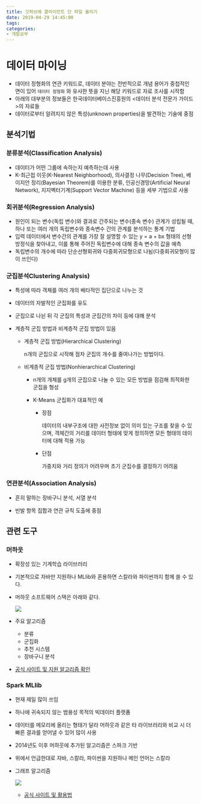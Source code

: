 ```yaml
---
title: 깃허브에 클라이언트 단 파일 올리기
date: 2019-04-29 14:45:00
tags:
categories:
- 개발공부
---
```


# 데이터 마이닝

- 데이터 정형화의 연관 키워드로, 데이터 분야는 전반적으로 개념 용어가 중첩적인 면이 있어 `데이터 정형화` 와 유사한 뜻을 지닌 해당 키워드로 자료 조사를 시작함
- 아래의 대부분의 정보들은 한국데이터베이스진흥원의 <데이터 분석 전문가 가이드>의 자료들
- 데이터로부터 알려지지 않은 특성(unknown properties)을 발견하는 기술에 중점

## 분석기법

### 분류분석(Classification Analysis)

- 데이터가 어떤 그룹에 속하는지 예측하는데 사용
- K-최근접 이웃(K-Nearest Neighborhood), 의사결정 나무(Decision Tree), 베이지안 정리(Bayesian Theorem)를 이용한 분류, 인공신경망(Artificial Neural Network), 지지벡터기계(Support Vector Machine) 등을 세부 기법으로 사용

### 회귀분석(Regression Analysis)

- 원인이 되는 변수(독립 변수)와 결과로 간주되는 변수(종속 변수) 관계가 성립될 때, 하나 또는 여러 개의 독립변수와 종속변수 간의 관계를 분석하는 통계 기법
- 입력 데이터에서 변수간의 관계를 가장 잘 설명할 수 있는 y = a + bx 형태의 선형방정식을 찾아내고, 이를 통해 주어진 독립변수에 대해 종속 변수의 값을 예측
- 독립변수의 개수에 따라 단순선형회귀와 다중회귀모형으로 나뉨(다중회귀모형이 많이 쓰인다)

### 군집분석Clustering Analysis)

- 특성에 따라 객체를 여러 개의 배타적인 집단으로 나누는 것

- 데이터의 자발적인 군집화를 유도

- 군집으로 나뉜 뒤 각 군집의 특성과 군집간의 차이 등에 대해 분석

- 계층적 군집 방법과 비계층적 군집 방법이 있음

  - 계층적 군집 방법(Hierarchical Clustering)

    n개의 군집으로 시작해 점차 군집의 개수를 줄여나가는 방법이다.

  - 비계층적 군집 방법(Nonhierarchical Clustering)

    - n개의 개체를 g개의 군집으로 나눌 수 있는 모든 방법을 점검해 최적화한 군집을 형성

    - K-Means 군집화가 대표적인 예

      - 장점

        데이터의 내부구조에 대한 사전정보 없이 의미 있는 구조를 찾을 수 있으며, 객체간의 거리를 데이터 형태에 맞게 정의하면 모든 형태의 데이터에 대해 적용 가능

      - 단점

        가중치와 거리 정의가 어려우며 초기 군집수를 결정하기 어려움

### 연관분석(Association Analysis)

- 흔히 말하는 장바구니 분석, 서열 분석

- 빈발 항목 집합과 연관 규칙 도출에 중점

## 관련 도구

### 머하웃

- 확장성 있는 기계학습 라이브러리

- 기본적으로 자바만 지원하나 MLlib와 혼용하면 스칼라와 파이썬까지 함께 쓸 수 있다.

- 머하웃 소프트웨어 스택은 아래와 같다.

  ![](http://www.dbguide.net/publishing/img/dbguide/bigdata_technology/412_bigdata_01.png)

- 주요 알고리즘

  - 분류
  - 군집화
  - 추천 시스템
  - 장바구니 분석

- [공식 사이트 및 지원 알고리즘 확인](https://mahout.apache.org/)

### Spark MLlib

- 현재 제일 많이 쓰임

- 하나에 귀속되지 않는 범용성 목적의 빅데이터 플랫폼

- 데이터를 메모리에 올리는 형태가 달라 머하웃과 같은 타 라이브러리와 비교 시 더 빠른 결과를 얻어낼 수 있어 많이 사용

- 2014년도 이후 머하웃에 추가된 알고리즘은 스파크 기반

- 위에서 언급한대로 자바, 스칼라, 파이썬을 지원하나 메인 언어는 스칼라

- 그래프 알고리즘

  ![](http://www.dbguide.net/publishing/img/dbguide/bigdata_technology/413_bigdata_02.png)

  - [공식 사이트 및 활용법](https://spark.apache.org/mllib/)

